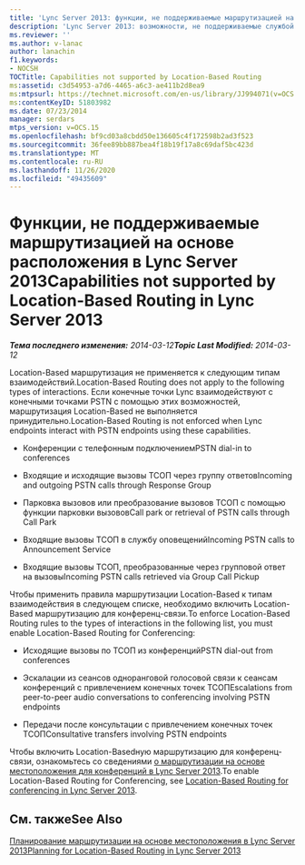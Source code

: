 ```yaml
---
title: 'Lync Server 2013: функции, не поддерживаемые маршрутизацией на основе расположения'
description: 'Lync Server 2013: возможности, не поддерживаемые службой маршрутизации Location-Based.'
ms.reviewer: ''
ms.author: v-lanac
author: lanachin
f1.keywords:
- NOCSH
TOCTitle: Capabilities not supported by Location-Based Routing
ms:assetid: c3d54953-a7d6-4465-a6c3-ae411b2d8ea9
ms:mtpsurl: https://technet.microsoft.com/en-us/library/JJ994071(v=OCS.15)
ms:contentKeyID: 51803982
ms.date: 07/23/2014
manager: serdars
mtps_version: v=OCS.15
ms.openlocfilehash: bf9cd03a8cbdd50e136605c4f172598b2ad3f523
ms.sourcegitcommit: 36fee89bb887bea4f18b19f17a8c69daf5bc423d
ms.translationtype: MT
ms.contentlocale: ru-RU
ms.lasthandoff: 11/26/2020
ms.locfileid: "49435609"
---
```

# <a name="capabilities-not-supported-by-location-based-routing-in-lync-server-2013"></a><span data-ttu-id="83d52-103">Функции, не поддерживаемые маршрутизацией на основе расположения в Lync Server 2013</span><span class="sxs-lookup"><span data-stu-id="83d52-103">Capabilities not supported by Location-Based Routing in Lync Server 2013</span></span>

<div data-xmlns="http://www.w3.org/1999/xhtml">

<div class="topic" data-xmlns="http://www.w3.org/1999/xhtml" data-msxsl="urn:schemas-microsoft-com:xslt" data-cs="https://msdn.microsoft.com/">

<div data-asp="https://msdn2.microsoft.com/asp">



</div>

<div id="mainSection">

<div id="mainBody"><span data-ttu-id="83d52-104">

<span> </span></span><span class="sxs-lookup"><span data-stu-id="83d52-104">

<span> </span></span></span>

<span data-ttu-id="83d52-105">_**Тема последнего изменения:** 2014-03-12_</span><span class="sxs-lookup"><span data-stu-id="83d52-105">_**Topic Last Modified:** 2014-03-12_</span></span>

<span data-ttu-id="83d52-106">Location-Based маршрутизация не применяется к следующим типам взаимодействий.</span><span class="sxs-lookup"><span data-stu-id="83d52-106">Location-Based Routing does not apply to the following types of interactions.</span></span> <span data-ttu-id="83d52-107">Если конечные точки Lync взаимодействуют с конечными точками PSTN с помощью этих возможностей, маршрутизация Location-Based не выполняется принудительно.</span><span class="sxs-lookup"><span data-stu-id="83d52-107">Location-Based Routing is not enforced when Lync endpoints interact with PSTN endpoints using these capabilities.</span></span>

  - <span data-ttu-id="83d52-108">Конференции с телефонным подключением</span><span class="sxs-lookup"><span data-stu-id="83d52-108">PSTN dial-in to conferences</span></span>

  - <span data-ttu-id="83d52-109">Входящие и исходящие вызовы ТСОП через группу ответов</span><span class="sxs-lookup"><span data-stu-id="83d52-109">Incoming and outgoing PSTN calls through Response Group</span></span>

  - <span data-ttu-id="83d52-110">Парковка вызовов или преобразование вызовов ТСОП с помощью функции парковки вызовов</span><span class="sxs-lookup"><span data-stu-id="83d52-110">Call park or retrieval of PSTN calls through Call Park</span></span>

  - <span data-ttu-id="83d52-111">Входящие вызовы ТСОП в службу оповещений</span><span class="sxs-lookup"><span data-stu-id="83d52-111">Incoming PSTN calls to Announcement Service</span></span>

  - <span data-ttu-id="83d52-112">Входящие вызовы ТСОП, преобразованные через групповой ответ на вызовы</span><span class="sxs-lookup"><span data-stu-id="83d52-112">Incoming PSTN calls retrieved via Group Call Pickup</span></span>

<span data-ttu-id="83d52-113">Чтобы применить правила маршрутизации Location-Based к типам взаимодействия в следующем списке, необходимо включить Location-Based маршрутизацию для конференц-связи.</span><span class="sxs-lookup"><span data-stu-id="83d52-113">To enforce Location-Based Routing rules to the types of interactions in the following list, you must enable Location-Based Routing for Conferencing:</span></span>

  - <span data-ttu-id="83d52-114">Исходящие вызовы по ТСОП из конференций</span><span class="sxs-lookup"><span data-stu-id="83d52-114">PSTN dial-out from conferences</span></span>

  - <span data-ttu-id="83d52-115">Эскалации из сеансов одноранговой голосовой связи к сеансам конференций с привлечением конечных точек ТСОП</span><span class="sxs-lookup"><span data-stu-id="83d52-115">Escalations from peer-to-peer audio conversations to conferencing involving PSTN endpoints</span></span>

  - <span data-ttu-id="83d52-116">Передачи после консультации с привлечением конечных точек ТСОП</span><span class="sxs-lookup"><span data-stu-id="83d52-116">Consultative transfers involving PSTN endpoints</span></span>

<span data-ttu-id="83d52-117">Чтобы включить Location-Basedную маршрутизацию для конференц-связи, ознакомьтесь со сведениями [о маршрутизации на основе местоположения для конференций в Lync Server 2013](lync-server-2013-location-based-routing-for-conferencing.md).</span><span class="sxs-lookup"><span data-stu-id="83d52-117">To enable Location-Based Routing for Conferencing, see [Location-Based Routing for conferencing in Lync Server 2013](lync-server-2013-location-based-routing-for-conferencing.md).</span></span>

<div>

## <a name="see-also"></a><span data-ttu-id="83d52-118">См. также</span><span class="sxs-lookup"><span data-stu-id="83d52-118">See Also</span></span>


[<span data-ttu-id="83d52-119">Планирование маршрутизации на основе местоположения в Lync Server 2013</span><span class="sxs-lookup"><span data-stu-id="83d52-119">Planning for Location-Based Routing in Lync Server 2013</span></span>](lync-server-2013-planning-for-location-based-routing.md)  
  

<span data-ttu-id="83d52-120"></div>

</div>

<span> </span>

</div>

</div>

</span><span class="sxs-lookup"><span data-stu-id="83d52-120"></div>

</div>

<span> </span>

</div>

</div>

</span></span></div>

